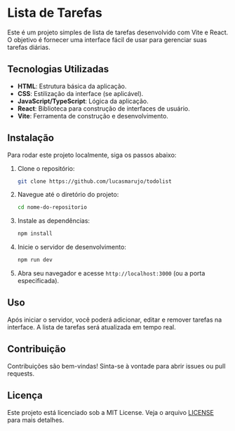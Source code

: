 # Lista de Tarefas

Este é um projeto simples de lista de tarefas desenvolvido com Vite e React. O objetivo é fornecer uma interface fácil de usar para gerenciar suas tarefas diárias.

## Tecnologias Utilizadas

- **HTML**: Estrutura básica da aplicação.
- **CSS**: Estilização da interface (se aplicável).
- **JavaScript/TypeScript**: Lógica da aplicação.
- **React**: Biblioteca para construção de interfaces de usuário.
- **Vite**: Ferramenta de construção e desenvolvimento.

## Instalação

Para rodar este projeto localmente, siga os passos abaixo:

1. Clone o repositório:
   ```bash
   git clone https://github.com/lucasmarujo/todolist
   ```

2. Navegue até o diretório do projeto:
   ```bash
   cd nome-do-repositorio
   ```

3. Instale as dependências:
   ```bash
   npm install
   ```

4. Inicie o servidor de desenvolvimento:
   ```bash
   npm run dev
   ```

5. Abra seu navegador e acesse `http://localhost:3000` (ou a porta especificada).

## Uso

Após iniciar o servidor, você poderá adicionar, editar e remover tarefas na interface. A lista de tarefas será atualizada em tempo real.

## Contribuição

Contribuições são bem-vindas! Sinta-se à vontade para abrir issues ou pull requests.

## Licença

Este projeto está licenciado sob a MIT License. Veja o arquivo [LICENSE](LICENSE) para mais detalhes.